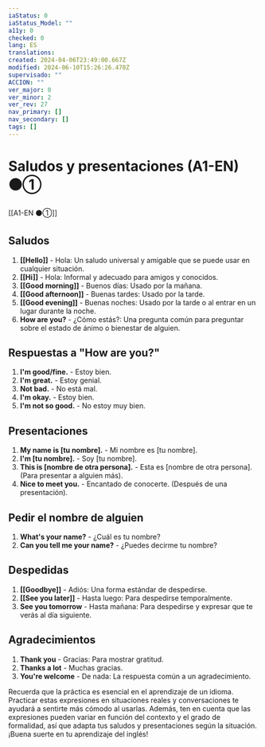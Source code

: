 ```yaml
---
iaStatus: 0
iaStatus_Model: ""
a11y: 0
checked: 0
lang: ES
translations: 
created: 2024-04-06T23:49:00.667Z
modified: 2024-06-10T15:26:26.470Z
supervisado: ""
ACCION: ""
ver_major: 0
ver_minor: 2
ver_rev: 27
nav_primary: []
nav_secondary: []
tags: []
---
```

# Saludos y presentaciones (A1-EN) ⚫①

[[A1-EN ⚫①]]

## Saludos

1. **[[Hello]]** - Hola: Un saludo universal y amigable que se puede usar en cualquier situación.
2. **[[Hi]]** - Hola: Informal y adecuado para amigos y conocidos.
3. **[[Good morning]]** - Buenos días: Usado por la mañana.
4. **[[Good afternoon]]** - Buenas tardes: Usado por la tarde.
5. **[[Good evening]]** - Buenas noches: Usado por la tarde o al entrar en un lugar durante la noche.
6. **How are you?** - ¿Cómo estás?: Una pregunta común para preguntar sobre el estado de ánimo o bienestar de alguien.

## Respuestas a "How are you?"

1. **I'm good/fine.** - Estoy bien.
2. **I'm great.** - Estoy genial.
3. **Not bad.** - No está mal.
4. **I'm okay.** - Estoy bien.
5. **I'm not so good.** - No estoy muy bien.

## Presentaciones

1. **My name is [tu nombre].** - Mi nombre es [tu nombre].
2. **I'm [tu nombre].** - Soy [tu nombre].
3. **This is [nombre de otra persona].** - Esta es [nombre de otra persona]. (Para presentar a alguien más).
4. **Nice to meet you.** - Encantado de conocerte. (Después de una presentación).

## Pedir el nombre de alguien

1. **What's your name?** - ¿Cuál es tu nombre?
2. **Can you tell me your name?** - ¿Puedes decirme tu nombre?

## Despedidas

1. **[[Goodbye]]** - Adiós: Una forma estándar de despedirse.
2. **[[See you later]]** - Hasta luego: Para despedirse temporalmente.
3. **See you tomorrow** - Hasta mañana: Para despedirse y expresar que te verás al día siguiente.

## Agradecimientos

1. **Thank you** - Gracias: Para mostrar gratitud.
2. **Thanks a lot** - Muchas gracias.
3. **You're welcome** - De nada: La respuesta común a un agradecimiento.

Recuerda que la práctica es esencial en el aprendizaje de un idioma. Practicar estas expresiones en situaciones reales y conversaciones te ayudará a sentirte más cómodo al usarlas. Además, ten en cuenta que las expresiones pueden variar en función del contexto y el grado de formalidad, así que adapta tus saludos y presentaciones según la situación. ¡Buena suerte en tu aprendizaje del inglés!